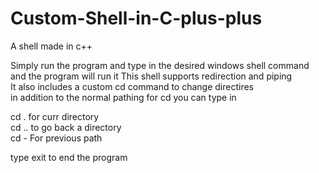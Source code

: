 # Custom-Shell-in-C-plus-plus

A shell made in c++  

Simply run the program and type in the desired windows shell command and the program will run it
This shell supports redirection and piping  
It also includes a custom cd command to change directires  
in addition to the normal pathing for cd you can type in  

cd . for curr directory  
cd .. to go back a directory  
cd - For previous path

type exit to end the program
